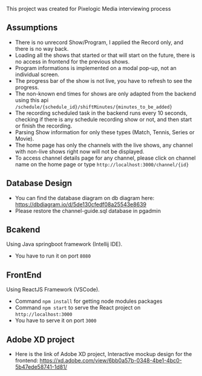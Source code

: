 This project was created for Pixelogic Media interviewing process

## Assumptions
- There is no unrecord Show/Program, I applied the Record only, and there is no way back.
- Loading all the shows that started or that will start on the future, there is no access in frontend for the previous shows.
- Program informations is implemented on a modal pop-up, not an individual screen.
- The progress bar of the show is not live, you have to refresh to see the progress.
- The non-known end times for shows are only adapted from the backend using this api `/schedule/{schedule_id}/shiftMinutes/{minutes_to_be_added}`
- The recording scheduled task in the backend runs every 10 seconds, checking if there is any schedule recording show or not, and then start or finish the recording.
- Parsing Show information for only these types (Match, Tennis, Series or Movie).
- The home page has only the channels with the live shows, any channel with non-live shows right now will not be displayed.
- To access channel details page for any channel, please click on channel name on the home page or type `http://localhost:3000/channel/{id}` 


## Database Design
- You can find the database diagram on db diagram here:
https://dbdiagram.io/d/5de130cfedf08a25543e8639
- Please restore the channel-guide.sql database in pgadmin

## Bcakend
Using Java springboot framework (Intellij IDE).
- You have to run it on port `8080`

## FrontEnd
Using ReactJS Framework (VSCode).
- Command `npm install` for getting node modules packages
- Command `npm start` to serve the React project on `http://localhost:3000`
- You have to serve it on port `3000`

## Adobe XD project
- Here is the link of Adobe XD project, Interactive mockup design for the frontend:
https://xd.adobe.com/view/6bb0a57b-0348-4be1-4bc0-5b47ede58741-1d81/

